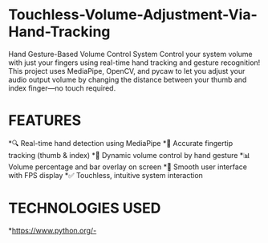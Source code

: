 # Touchless-Volume-Adjustment-Via-Hand-Tracking
Hand Gesture-Based Volume Control System
Control your system volume with just your fingers using real-time hand tracking and gesture recognition! This project uses MediaPipe, OpenCV, and pycaw to let you adjust your audio output volume by changing the distance between your thumb and index finger—no touch required.
# FEATURES
*🔍 Real-time hand detection using MediaPipe
*🎯 Accurate fingertip tracking (thumb & index)
*🔄 Dynamic volume control by hand gesture
*📊 Volume percentage and bar overlay on screen
*🧠 Smooth user interface with FPS display
*✅ Touchless, intuitive system interaction
# TECHNOLOGIES USED
*https://www.python.org/-
